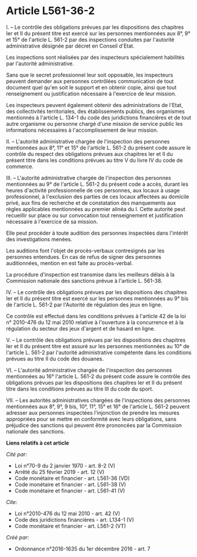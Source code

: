 # Article L561-36-2

I. – Le contrôle des obligations prévues par les dispositions des chapitres Ier et II du présent titre est exercé sur les
personnes mentionnées aux 8°, 9° et 15° de l'article L. 561-2 par des inspections conduites par l'autorité administrative
désignée par décret en Conseil d'Etat. 

Les inspections sont réalisées par des inspecteurs spécialement habilités par l'autorité administrative. 

Sans que le secret professionnel leur soit opposable, les inspecteurs peuvent demander aux personnes contrôlées communication
de tout document quel qu'en soit le support et en obtenir copie, ainsi que tout renseignement ou justification nécessaire à
l'exercice de leur mission. 

Les inspecteurs peuvent également obtenir des administrations de l'Etat, des collectivités territoriales, des établissements
publics, des organismes mentionnés à l'article L. 134-1 du code des juridictions financières et de tout autre organisme ou
personne chargé d'une mission de service public les informations nécessaires à l'accomplissement de leur mission. 

II. – L'autorité administrative chargée de l'inspection des personnes mentionnées aux 8°, 11° et 15° de l'article L. 561-2 du
présent code assure le contrôle du respect des obligations prévues aux chapitres Ier et II du présent titre dans les
conditions prévues au titre V du livre IV du code de commerce. 

III. – L'autorité administrative chargée de l'inspection des personnes mentionnées au 9° de l'article L. 561-2 du présent
code a accès, durant les heures d'activité professionnelle de ces personnes, aux locaux à usage professionnel, à l'exclusion
des parties de ces locaux affectées au domicile privé, aux fins de recherche et de constatation des manquements aux règles
applicables mentionnées au premier alinéa du I. Cette autorité peut recueillir sur place ou sur convocation tout
renseignement et justification nécessaire à l'exercice de sa mission. 

Elle peut procéder à toute audition des personnes inspectées dans l'intérêt des investigations menées. 

Les auditions font l'objet de procès-verbaux contresignés par les personnes entendues. En cas de refus de signer des
personnes auditionnées, mention en est faite au procès-verbal. 

La procédure d'inspection est transmise dans les meilleurs délais à la Commission nationale des sanctions prévue à l'article
L. 561-38. 

IV. – Le contrôle des obligations prévues par les dispositions des chapitres Ier et II du présent titre est exercé sur les
personnes mentionnées au 9° bis de l'article L. 561-2 par l'Autorité de régulation des jeux en ligne. 

Ce contrôle est effectué dans les conditions prévues à l'article 42 de la loi n° 2010-476 du 12 mai 2010 relative à
l'ouverture à la concurrence et à la régulation du secteur des jeux d'argent et de hasard en ligne. 

V. – Le contrôle des obligations prévues par les dispositions des chapitres Ier et II du présent titre est assuré sur les
personnes mentionnées au 10° de l'article L. 561-2 par l'autorité administrative compétente dans les conditions prévues au
titre II du code des douanes. 

VI. – L'autorité administrative chargée de l'inspection des personnes mentionnées au 16° l'article L. 561-2 du présent code
assure le contrôle des obligations prévues par les dispositions des chapitres Ier et II du présent titre dans les conditions
prévues au titre III du code du sport. 

VII. – Les autorités administratives chargées de l'inspections des personnes mentionnées aux 8°, 9°, 9 bis, 10°, 11°, 15° et
16° de l'article L. 561-2 peuvent adresser aux personnes inspectées l'injonction de prendre les mesures appropriées pour se
mettre en conformité avec leurs obligations, sans préjudice des sanctions qui peuvent être prononcées par la Commission
nationale des sanctions.

**Liens relatifs à cet article**

_Cité par_:

  - Loi n°70-9 du 2 janvier 1970 - art. 8-2 (V)
  - Arrêté du 25 février 2019 - art. 12 (V)
  - Code monétaire et financier - art. L561-36 (VD)
  - Code monétaire et financier - art. L561-38 (V)
  - Code monétaire et financier - art. L561-41 (V)

_Cite_:

  - Loi n°2010-476 du 12 mai 2010 - art. 42 (V)
  - Code des juridictions financières - art. L134-1 (V)
  - Code monétaire et financier - art. L561-2 (VT)

_Créé par_:

  - Ordonnance n°2016-1635 du 1er décembre 2016 - art. 7
